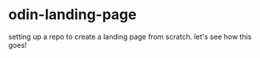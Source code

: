 # odin-landing-page
setting up a repo to create a landing page from scratch. let's see how this goes!

